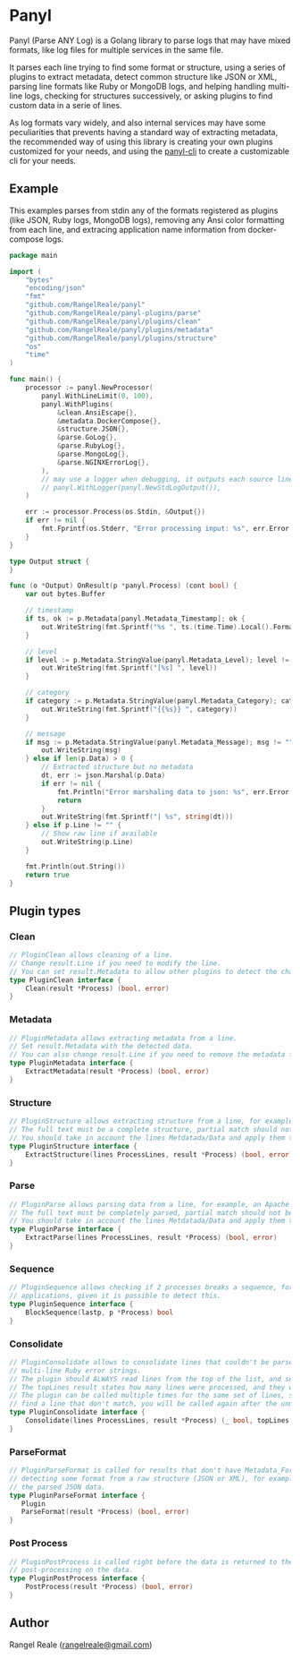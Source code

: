 # Panyl

Panyl (Parse ANY Log) is a Golang library to parse logs that may have mixed formats,
like log files for multiple services in the same file.

It parses each line trying to find some format or structure, using a series of plugins to extract metadata,
detect common structure like JSON or XML, parsing line formats like Ruby or MongoDB logs,
and helping handling multi-line logs, checking for structures successively, or asking plugins to find custom data 
in a serie of lines.

As log formats vary widely, and also internal services may have some peculiarities that prevents having a standard
way of extracting metadata, the recommended way of using this library is creating your
own plugins customized for your needs, and using the [panyl-cli](https://github.com/RangelReale/panyl-cli) to create a
customizable cli for your needs.

## Example

This examples parses from stdin any of the formats registered as plugins (like JSON, Ruby logs, MongoDB logs), removing 
any Ansi color formatting from each line, and extracing application name information from docker-compose logs.

```go
package main

import (
    "bytes"
    "encoding/json"
    "fmt"
    "github.com/RangelReale/panyl"
    "github.com/RangelReale/panyl-plugins/parse"
    "github.com/RangelReale/panyl/plugins/clean"
    "github.com/RangelReale/panyl/plugins/metadata"
    "github.com/RangelReale/panyl/plugins/structure"
    "os"
    "time"
)

func main() {
    processor := panyl.NewProcessor(
        panyl.WithLineLimit(0, 100),
        panyl.WithPlugins(
            &clean.AnsiEscape{},
            &metadata.DockerCompose{},
            &structure.JSON{},
            &parse.GoLog{},
            &parse.RubyLog{},
            &parse.MongoLog{},
            &parse.NGINXErrorLog{},
        ),
        // may use a logger when debugging, it outputs each source line and parsed processes
        // panyl.WithLogger(panyl.NewStdLogOutput()),
    )

    err := processor.Process(os.Stdin, &Output{})
    if err != nil {
        fmt.Fprintf(os.Stderr, "Error processing input: %s", err.Error())
    }
}

type Output struct {
}

func (o *Output) OnResult(p *panyl.Process) (cont bool) {
    var out bytes.Buffer

    // timestamp
    if ts, ok := p.Metadata[panyl.Metadata_Timestamp]; ok {
        out.WriteString(fmt.Sprintf("%s ", ts.(time.Time).Local().Format("2006-01-02 15:04:05.000")))
    }

    // level
    if level := p.Metadata.StringValue(panyl.Metadata_Level); level != "" {
        out.WriteString(fmt.Sprintf("[%s] ", level))
    }

    // category
    if category := p.Metadata.StringValue(panyl.Metadata_Category); category != "" {
        out.WriteString(fmt.Sprintf("{{%s}} ", category))
    }

    // message
    if msg := p.Metadata.StringValue(panyl.Metadata_Message); msg != "" {
        out.WriteString(msg)
    } else if len(p.Data) > 0 {
        // Extracted structure but no metadata
        dt, err := json.Marshal(p.Data)
        if err != nil {
            fmt.Println("Error marshaling data to json: %s", err.Error())
            return
        }
        out.WriteString(fmt.Sprintf("| %s", string(dt)))
    } else if p.Line != "" {
        // Show raw line if available
        out.WriteString(p.Line)
    }

    fmt.Println(out.String())
    return true
}
```

## Plugin types

### Clean

```go
// PluginClean allows cleaning of a line.
// Change result.Line if you need to modify the line.
// You can set result.Metadata to allow other plugins to detect the change.
type PluginClean interface {
    Clean(result *Process) (bool, error)
}
```

### Metadata

```go
// PluginMetadata allows extracting metadata from a line.
// Set result.Metadata with the detected data.
// You can also change result.Line if you need to remove the metadata from the line.
type PluginMetadata interface {
    ExtractMetadata(result *Process) (bool, error)
}
```

### Structure

```go
// PluginStructure allows extracting structure from a line, for example, JSON or XML.
// The full text must be a complete structure, partial match should not be supported.
// You should take in account the lines Metdatada/Data and apply them to result at your convenience.
type PluginStructure interface {
    ExtractStructure(lines ProcessLines, result *Process) (bool, error)
}
```

### Parse

```go
// PluginParse allows parsing data from a line, for example, an Apache log format, a Ruby log format, etc.
// The full text must be completely parsed, partial match should not be supported.
// You should take in account the lines Metdatada/Data and apply them to result at your convenience.
type PluginParse interface {
    ExtractParse(lines ProcessLines, result *Process) (bool, error)
}
```

### Sequence

```go
// PluginSequence allows checking if 2 processes breaks a sequence, for example, if they belong to different
// applications, given it is possible to detect this.
type PluginSequence interface {
    BlockSequence(lastp, p *Process) bool
}
```

### Consolidate

```go
// PluginConsolidate allows to consolidate lines that couldn't be parsed by any plugin, like for example,
// multi-line Ruby error strings.
// The plugin should ALWAYS read lines from the top of the list, and set data in result about them.
// The topLines result states how many lines were processed, and they will be removed from future calls.
// The plugin can be called multiple times for the same set of lines, so don't try to detect more if you
// find a line that don't match, you will be called again after the unmatched line.
type PluginConsolidate interface {
    Consolidate(lines ProcessLines, result *Process) (_ bool, topLines int, _ error)
}
```

### ParseFormat

 ```go
// PluginParseFormat is called for results that don't have Metadata_Format set, so it allows
// detecting some format from a raw structure (JSON or XML), for example, detecting the Apache log format from
// the parsed JSON data.
type PluginParseFormat interface {
    Plugin
    ParseFormat(result *Process) (bool, error)
}
```

### Post Process

```go
// PluginPostProcess is called right before the data is returned to the user, so it allows to do any final
// post-processing on the data.
type PluginPostProcess interface {
    PostProcess(result *Process) (bool, error)
}
```

## Author

Rangel Reale (rangelreale@gmail.com)
